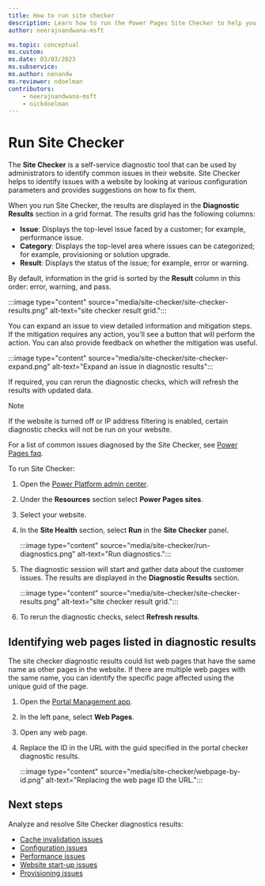 ```yaml
---
title: How to run site checker
description: Learn how to run the Power Pages Site Checker to help you identify common problems within your website and get suggestions on how to fix them.
author: neerajnandwana-msft

ms.topic: conceptual
ms.custom: 
ms.date: 03/03/2023
ms.subservice: 
ms.author: nenandw
ms.reviewer: ndoelman
contributors:
    - neerajnandwana-msft
    - nickdoelman
---
```


# Run Site Checker

The **Site Checker** is a self-service diagnostic tool that can be used by administrators to identify common issues in their website. Site Checker helps to identify issues with a website by looking at various configuration parameters and provides suggestions on how to fix them.

When you run Site Checker, the results are displayed in the **Diagnostic Results** section in a grid format. The results grid has the following columns:

- **Issue**: Displays the top-level issue faced by a customer; for example, performance issue.
- **Category**: Displays the top-level area where issues can be categorized; for example, provisioning or solution upgrade.
- **Result**: Displays the status of the issue; for example, error or warning.

By default, information in the grid is sorted by the **Result** column in this order: error, warning, and pass.

:::image type="content" source="media/site-checker/site-checker-results.png" alt-text="site checker result grid.":::

You can expand an issue to view detailed information and mitigation steps. If the mitigation requires any action, you'll see a button that will perform the action. You can also provide feedback on whether the mitigation was useful.

:::image type="content" source="media/site-checker/site-checker-expand.png" alt-text="Expand an issue in diagnostic results":::

If required, you can rerun the diagnostic checks, which will refresh the results with updated data.

> [!NOTE]
> If the website is turned off or IP address filtering is enabled, certain diagnostic checks will not be run on your website.

For a list of common issues diagnosed by the Site Checker, see [Power Pages faq](../faq.yml).

To run Site Checker:

1. Open the [Power Platform admin center](https://aka.ms/ppac).

1. Under the **Resources** section select **Power Pages sites**.

1. Select your website.

1. In the **Site Health** section, select **Run** in the **Site Checker** panel. 

    :::image type="content" source="media/site-checker/run-diagnostics.png" alt-text="Run diagnostics.":::


1. The diagnostic session will start and gather data about the customer issues. The results are displayed in the **Diagnostic Results** section.

    :::image type="content" source="media/site-checker/site-checker-results.png" alt-text="site checker result grid.":::

1. To rerun the diagnostic checks, select **Refresh results**.

## Identifying web pages listed in diagnostic results

The site checker diagnostic results could list web pages that have the same name as other pages in the website. If there are multiple web pages with the same name, you can identify the specific page affected using the unique guid of the page.

1. Open the [Portal Management app](../configure/portal-management-app.md).

1. In the left pane, select **Web Pages**.

1. Open any web page.

1. Replace the ID in the URL with the guid specified in the portal checker diagnostic results.

    :::image type="content" source="media/site-checker/webpage-by-id.png" alt-text="Replacing the web page ID the URL.":::

## Next steps

Analyze and resolve Site Checker diagnostics results:
- [Cache invalidation issues](site-checker-cache-invalidation.md)
- [Configuration issues](site-checker-configuration-issues.md)
- [Performance issues](site-checker-performance.md)
- [Website start-up issues](site-checker-startup-issue.md)
- [Provisioning issues](site-checker-provisioning-issues.md)

